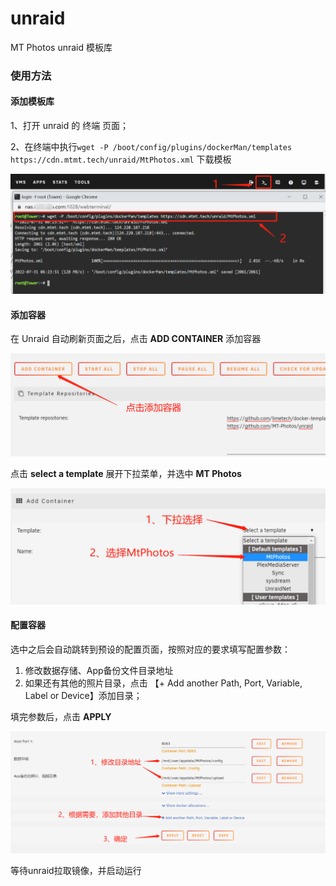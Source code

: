 # unraid
MT Photos unraid 模板库

### 使用方法

#### 添加模板库

1、打开 unraid 的 终端 页面；

2、在终端中执行`wget -P /boot/config/plugins/dockerMan/templates https://cdn.mtmt.tech/unraid/MtPhotos.xml` 下载模板

![下载模板库](img/wget-template.png)


#### 添加容器

在 Unraid 自动刷新页面之后，点击 **ADD CONTAINER** 添加容器

![添加容器](img/add-container.png)

点击 **select a template** 展开下拉菜单，并选中 **MT Photos** 

![选择模板](img/select-template.png)

#### 配置容器

选中之后会自动跳转到预设的配置页面，按照对应的要求填写配置参数：

1. 修改数据存储、App备份文件目录地址
2. 如果还有其他的照片目录，点击 【+ Add another Path, Port, Variable, Label or Device】添加目录；

填完参数后，点击 **APPLY** 

![添加容器](img/edit-path.png)

等待unraid拉取镜像，并启动运行
